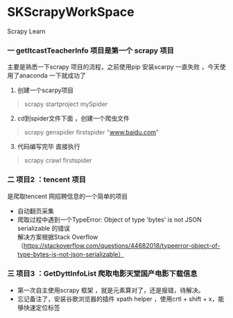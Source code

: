 # SKScrapyWorkSpace
Scrapy Learn  

### 一 getItcastTeacherInfo 项目是第一个 scrapy 项目     
主要是熟悉一下scrapy 项目的流程，之前使用pip 安装scarpy 一直失败 ，今天使用了anaconda 一下就成功了   
1. 创建一个scarpy项目     
> scrapy startproject mySpider  
2. cd到spider文件下面 ，创建一个爬虫文件  
>scrapy genspider firstspider "www.baidu.com"  
3. 代码编写完毕 直接执行
>scrapy crawl firstspider
  
### 二 项目2 ：tencent 项目   
是爬取tencent 网招聘信息的一个简单的项目  
* 自动翻页采集  
* 爬取过程中遇到一个TypeError: Object of type 'bytes' is not JSON serializable 的错误    
  解决方案根据Stack Overflow （https://stackoverflow.com/questions/44682018/typeerror-object-of-type-bytes-is-not-json-serializable）  
 
### 三 项目3 ：GetDyttInfoList 爬取电影天堂国产电影下载信息  
* 第一次自主使用scrapy 框架 ，就是元素算对了，还是报错，待解决。  
* 忘记备注了，安装谷歌浏览器的插件 xpath helper ，使用crtl  + shift + x，能够快速定位标签

